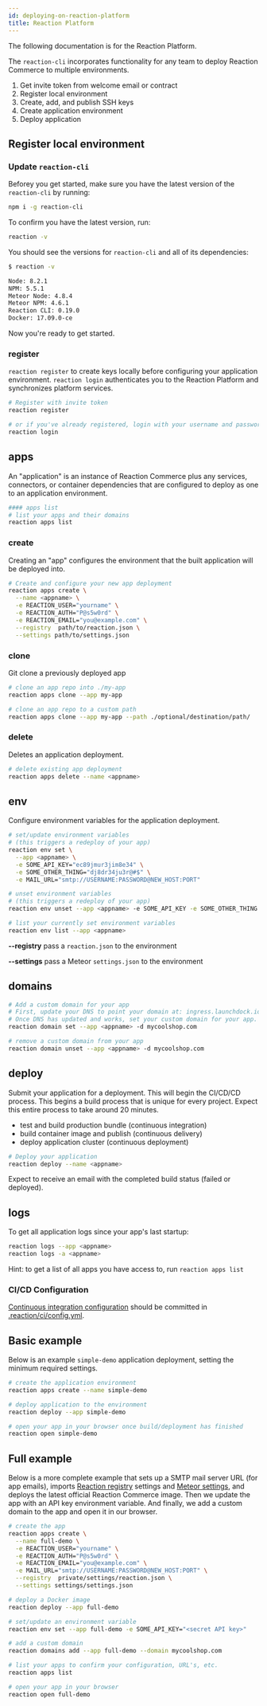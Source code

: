```yaml
---
id: deploying-on-reaction-platform
title: Reaction Platform
---
```

    
The following documentation is for the Reaction Platform.

The `reaction-cli` incorporates functionality for any team to deploy Reaction Commerce to multiple environments.

1. Get invite token from welcome email or contract
2. Register local environment
3. Create, add, and publish SSH keys
4. Create application environment
5. Deploy application

## Register local environment

### Update `reaction-cli`

Beforey you get started, make sure you have the latest version of the `reaction-cli` by running:

```sh
npm i -g reaction-cli
```

To confirm you have the latest version, run:

```sh
reaction -v
```

You should see the versions for `reaction-cli` and all of its dependencies:

```sh
$ reaction -v

Node: 8.2.1
NPM: 5.5.1
Meteor Node: 4.8.4
Meteor NPM: 4.6.1
Reaction CLI: 0.19.0
Docker: 17.09.0-ce
```

Now you're ready to get started.

### register

`reaction register` to create keys locally before configuring your application environment. `reaction login` authenticates you to the Reaction Platform and synchronizes platform services.

```sh
# Register with invite token
reaction register

# or if you've already registered, login with your username and password
reaction login
```

## apps

An "application" is an instance of Reaction Commerce plus any services, connectors, or container dependencies that are configured to deploy as one to an application environment.

```sh
#### apps list
# list your apps and their domains
reaction apps list
```

### create

Creating an "app" configures the environment that the built application will be deployed into.

```sh
# Create and configure your new app deployment
reaction apps create \
  --name <appname> \
  -e REACTION_USER="yourname" \
  -e REACTION_AUTH="P@s5w0rd" \
  -e REACTION_EMAIL="you@example.com" \
  --registry  path/to/reaction.json \
  --settings path/to/settings.json
```

### clone

Git clone a previously deployed app

```sh
# clone an app repo into ./my-app
reaction apps clone --app my-app

# clone an app repo to a custom path
reaction apps clone --app my-app --path ./optional/destination/path/
```

### delete

Deletes an application deployment.

```sh
# delete existing app deployment
reaction apps delete --name <appname>
```

## env

Configure environment variables for the application deployment.

```sh
# set/update environment variables
# (this triggers a redeploy of your app)
reaction env set \
  --app <appname> \
  -e SOME_API_KEY="ec89jmur3jim8e34" \
  -e SOME_OTHER_THING="dj8dr34ju3r@#$" \
  -e MAIL_URL="smtp://USERNAME:PASSWORD@NEW_HOST:PORT"

# unset environment variables
# (this triggers a redeploy of your app)
reaction env unset --app <appname> -e SOME_API_KEY -e SOME_OTHER_THING

# list your currently set environment variables
reaction env list --app <appname>
```

**--registry** pass a `reaction.json` to the environment

**--settings** pass a Meteor `settings.json` to the environment

## domains

```sh
# Add a custom domain for your app
# First, update your DNS to point your domain at: ingress.launchdock.io
# Once DNS has updated and works, set your custom domain for your app.
reaction domain set --app <appname> -d mycoolshop.com

# remove a custom domain from your app
reaction domain unset --app <appname> -d mycoolshop.com
```

## deploy

Submit your application for a deployment. This will begin the CI/CD/CD process. This begins a build process that is unique for every project. Expect this entire process to take around 20 minutes.

- test and build production bundle (continuous integration)
- build container image and publish (continuous delivery)
- deploy application cluster (continuous deployment)

```sh
# Deploy your application
reaction deploy --name <appname>
```

Expect to receive an email with the completed build status (failed or deployed).

## logs

To get all application logs since your app's last startup:

```sh
reaction logs --app <appname>
reaction logs -a <appname>
```

Hint: to get a list of all apps you have access to, run `reaction apps list`

### CI/CD Configuration

[Continuous integration configuration](https://docs.gitlab.com/ee/ci/) should be committed in [.reaction/ci/config.yml](https://github.com/reactioncommerce/reaction/blob/master/.reaction/ci/config.yml).

## Basic example

Below is an example `simple-demo` application deployment, setting the minimum required settings.

```sh
# create the application environment
reaction apps create --name simple-demo

# deploy application to the environment
reaction deploy --app simple-demo

# open your app in your browser once build/deployment has finished
reaction open simple-demo
```

## Full example

Below is a more complete example that sets up a SMTP mail server URL (for app emails), imports [Reaction registry](https://docs.reactioncommerce.com/reaction-docs/master/registry) settings and [Meteor settings](https://docs.meteor.com/api/core.html#Meteor-settings), and deploys the latest official Reaction Commerce image. Then we update the app with an API key environment variable.  And finally, we add a custom domain to the app and open it in our browser.

```sh
# create the app
reaction apps create \
  --name full-demo \
  -e REACTION_USER="yourname" \
  -e REACTION_AUTH="P@s5w0rd" \
  -e REACTION_EMAIL="you@example.com" \
  -e MAIL_URL="smtp://USERNAME:PASSWORD@NEW_HOST:PORT" \
  --registry  private/settings/reaction.json \
  --settings settings/settings.json

# deploy a Docker image
reaction deploy --app full-demo

# set/update an environment variable
reaction env set --app full-demo -e SOME_API_KEY="<secret API key>"

# add a custom domain
reaction domains add --app full-demo --domain mycoolshop.com

# list your apps to confirm your configuration, URL's, etc.
reaction apps list

# open your app in your browser
reaction open full-demo
```
